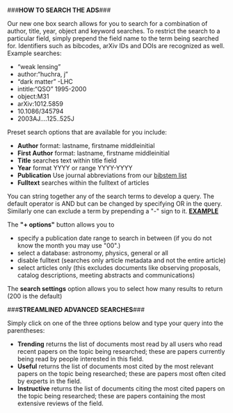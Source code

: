 ###**HOW TO SEARCH THE ADS**###

Our new one box search allows for you to search for a combination of author, title, year, object and keyword searches.  To restrict the search to a particular field, simply prepend the field name to the term being searched for. Identifiers such as bibcodes, arXiv IDs and DOIs are recognized as well. 
Example searches:

 * “weak lensing”
 * author:“huchra, j”
 * “dark matter” -LHC
 * intitle:“QSO” 1995-2000
 * object:M31
 * arXiv:1012.5859
 * 10.1086/345794
 * 2003AJ….125..525J
 
Preset search options that are available for you include: 
  * **Author** format: lastname, firstname middleinitial
  * **First Author** format: lastname, firstname middleinitial
  * **Title** searches text within title field
  * **Year** format YYYY or range YYYY-YYYY
  * **Publication** Use journal abbreviations from our <A HREF=
  "http://adsabs.harvard.edu/abs_doc/journal_abbr.html"> bibstem list </A>
  * **Fulltext** searches within the fulltext of articles
  
  You can string together any of the search terms to develop a query.  The default operator is AND but can be changed by specifying OR in the query.  Similarly one can exclude a term by prepending a "-" sign to it. [**EXAMPLE**](examples.md#stringing-together-a-query)
  
  The **"+ options"** button allows you to  
  * specify a publication date range to search in between (if you do not know the month you may use "00".)  
  * select a database:  astronomy, physics, general or all
  * disable fulltext (searches only article metadata and not the entire article)
  * select articles only (this excludes documents like observing proposals, catalog descriptions, meeting abstracts and communications)

  
  The **search settings** option allows you to select how many results to return (200 is the default)
  
###**STREAMLINED ADVANCED SEARCHES**###
  
  Simply click on one of the three options below and type your query into the parentheses:

  * **Trending** returns the list of documents most read by all users who read recent papers on the topic being researched; these are papers currently being read by people interested in this field.
  * **Useful** returns the list of documents most cited by the most relevant papers on the topic being researched; these are papers most often cited by experts in the field.
  * **Instructive** returns the list of documents citing the most cited papers on the topic being researched; these are papers containing the most extensive reviews of the field.
  
  
  
  
  
